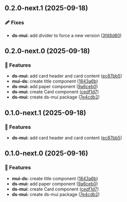 ## 0.2.0-next.1 (2025-09-18)

### 🩹 Fixes

- **ds-mui:** add divider to force a new version ([3f48d80](https://github.com/luispmoraisc/siul.core/commit/3f48d80))

## 0.2.0-next.0 (2025-09-18)

### 🚀 Features

- **ds-mui:** add card header and card content ([ec87bb5](https://github.com/luispmoraisc/siul.core/commit/ec87bb5))
- **mui-ds:** create title component ([1843a6b](https://github.com/luispmoraisc/siul.core/commit/1843a6b))
- **ds-mui:** add paper component ([9a6ceb0](https://github.com/luispmoraisc/siul.core/commit/9a6ceb0))
- **ds-mui:** create Card component ([cedf1d7](https://github.com/luispmoraisc/siul.core/commit/cedf1d7))
- **ds-mui:** create ds-mui package ([7e4cdb2](https://github.com/luispmoraisc/siul.core/commit/7e4cdb2))

## 0.1.0-next.1 (2025-09-18)

### 🚀 Features

- **ds-mui:** add card header and card content ([ec87bb5](https://github.com/luispmoraisc/siul.core/commit/ec87bb5))

## 0.1.0-next.0 (2025-09-16)

### 🚀 Features

- **mui-ds:** create title component ([1843a6b](https://github.com/luispmoraisc/siul.core/commit/1843a6b))
- **ds-mui:** add paper component ([9a6ceb0](https://github.com/luispmoraisc/siul.core/commit/9a6ceb0))
- **ds-mui:** create Card component ([cedf1d7](https://github.com/luispmoraisc/siul.core/commit/cedf1d7))
- **ds-mui:** create ds-mui package ([7e4cdb2](https://github.com/luispmoraisc/siul.core/commit/7e4cdb2))

